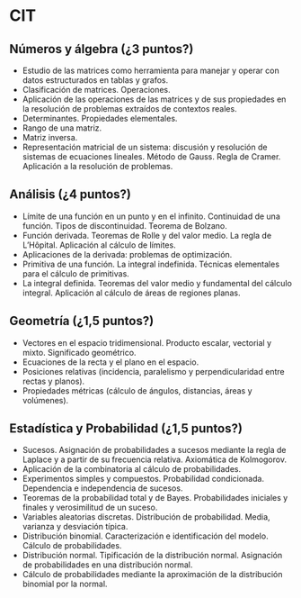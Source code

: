 # CIT

## Números y álgebra (¿3 puntos?)

- Estudio de las matrices como herramienta para manejar y operar con datos estructurados en tablas y grafos.
- Clasificación de matrices. Operaciones.
- Aplicación de las operaciones de las matrices y de sus propiedades en la resolución de problemas extraídos de contextos reales.
- Determinantes. Propiedades elementales.
- Rango de una matriz.
- Matriz inversa.
- Representación matricial de un sistema: discusión y resolución de sistemas de ecuaciones lineales. Método de Gauss. Regla de Cramer. Aplicación a la resolución de problemas.


## Análisis (¿4 puntos?)

- Límite de una función en un punto y en el infinito. Continuidad de una función. Tipos de discontinuidad. Teorema de Bolzano.
- Función derivada. Teoremas de Rolle y del valor medio. La regla de L’Hôpital. Aplicación al cálculo de límites.
- Aplicaciones de la derivada: problemas de optimización.
- Primitiva de una función. La integral indefinida. Técnicas elementales para el cálculo de primitivas.
- La integral definida. Teoremas del valor medio y fundamental del cálculo integral. Aplicación al cálculo de áreas de regiones planas.

## Geometría (¿1,5 puntos?)

- Vectores en el espacio tridimensional. Producto escalar, vectorial y mixto. Significado geométrico.
- Ecuaciones de la recta y el plano en el espacio.
- Posiciones relativas (incidencia, paralelismo y perpendicularidad entre rectas y planos).
- Propiedades métricas (cálculo de ángulos, distancias, áreas y volúmenes).

## Estadística y Probabilidad (¿1,5 puntos?)

- Sucesos. Asignación de probabilidades a sucesos mediante la regla de Laplace y a partir de su frecuencia relativa. Axiomática de Kolmogorov.
- Aplicación de la combinatoria al cálculo de probabilidades.
- Experimentos simples y compuestos. Probabilidad condicionada. Dependencia e independencia de sucesos.
- Teoremas de la probabilidad total y de Bayes. Probabilidades iniciales y finales y verosimilitud de un suceso.
- Variables aleatorias discretas. Distribución de probabilidad. Media, varianza y desviación típica.
- Distribución binomial. Caracterización e identificación del modelo. Cálculo de probabilidades.
- Distribución normal. Tipificación de la distribución normal. Asignación de probabilidades en una distribución normal.
- Cálculo de probabilidades mediante la aproximación de la distribución binomial por la normal.

